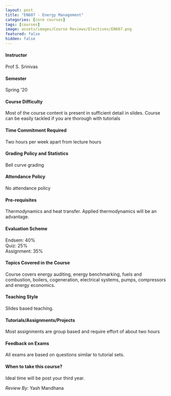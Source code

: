 ```yaml
---
layout: post
title: "EN607 - Energy Management"
categories: [core courses]
tags: [courses]
image: assets/images/Course Reviews/Electives/EN607.png
featured: false
hidden: false
---
```


#### Instructor
Prof S. Srinivas

#### Semester
Spring '20

#### Course Difficulty
Most of the course content is present in sufficient detail in slides. Course can be easily tackled if you are thorough with tutorials

#### Time Commitment Required
Two hours per week apart from lecture hours

#### Grading Policy and Statistics
Bell curve grading

#### Attendance Policy
No attendance policy

#### Pre-requisites
Thermodynamics and heat transfer. Applied thermodynamics will be an advantage.

#### Evaluation Scheme
Endsem: 40%  
Quiz: 25%  
Assignment: 35%

#### Topics Covered in the Course
Course covers energy auditing, energy benchmarking, fuels and combustion, boilers, cogeneration, electrical systems, pumps, compressors and energy economics.

#### Teaching Style
Slides based teaching.

#### Tutorials/Assignments/Projects
Most assignments are group based and require effort of about two hours

#### Feedback on Exams
All exams are based on questions similar to tutorial sets.

#### When to take this course?
Ideal time will be post your third year.

*Review By:* Yash Mandhana